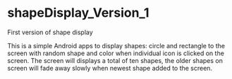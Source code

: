# shapeDisplay_Version_1
First version of shape display

This is a simple Android apps to display shapes: circle and rectangle to the screen with random shape and color when individual icon is clicked on the screen. The screen will displays a total of ten shapes, the older shapes on screen will fade away slowly when newest shape added to the screen. 
